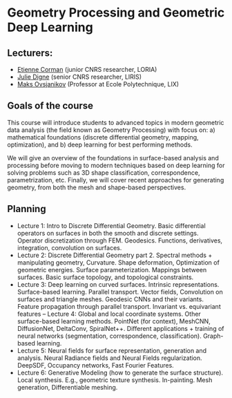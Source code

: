 # Geometry Processing and Geometric Deep Learning

## Lecturers:

- [Etienne Corman](https://members.loria.fr/ECorman/) (junior CNRS researcher, LORIA)
- [Julie Digne](https://liris.cnrs.fr/julie.digne/) (senior CNRS researcher, LIRIS)
- [Maks Ovsjanikov](https://www.lix.polytechnique.fr/~maks/) (Professor at Ecole Polytechnique, LIX)

## Goals of the course

 This course will introduce students to advanced topics in modern geometric data analysis (the field known as Geometry Processing) with focus on: 
a) mathematical foundations (discrete differential geometry, mapping, optimization), and 
b) deep learning for best performing methods. 


We will give an overview of the foundations in surface-based analysis and processing before moving to modern techniques based on deep learning for solving problems such as 3D shape classification, correspondence, parametrization, etc. Finally, we will cover recent approaches for generating geometry, from both the mesh and shape-based perspectives.


## Planning

- Lecture 1: Intro to Discrete Differential Geometry. Basic differential operators on surfaces in both the smooth and discrete settings. Operator discretization through FEM. Geodesics. Functions, derivatives, integration, convolution on surfaces.
- Lecture 2:  Discrete Differential Geometry part 2. Spectral methods + manipulating geometry, Curvature. Shape deformation, Optimization of geometric energies. Surface parameterization. Mappings between surfaces. Basic surface topology, and topological constraints.
- Lecture 3: Deep learning on curved surfaces. Intrinsic representations. Surface-based learning. Parallel transport. Vector fields, Convolution on surfaces and triangle meshes. Geodesic CNNs and their variants. Feature propagation through parallel transport. Invariant vs. equivariant features
– Lecture 4: Global and local coordinate systems. Other surface-based learning methods. PointNet (for context), MeshCNN, DiffusionNet, DeltaConv, SpiralNet++. Different applications + training of neural networks (segmentation, correspondence, classification). Graph-based learning.
- Lecture 5: Neural fields for surface representation, generation and analysis. Neural Radiance fields and Neural Fields regularization. DeepSDF, Occupancy networks, Fast Fourier Features.
- Lecture 6: Generative Modeling (how to generate the surface structure). Local synthesis. E.g., geometric texture synthesis. In-painting. Mesh generation, Differentiable meshing.
